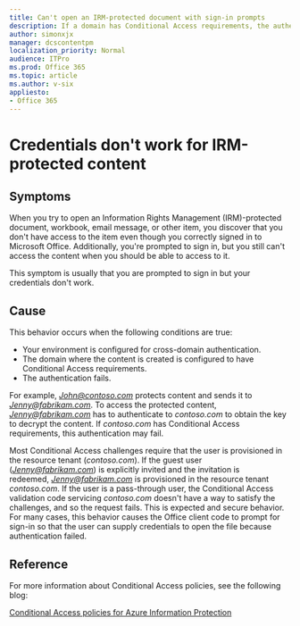 ```yaml
---
title: Can't open an IRM-protected document with sign-in prompts
description: If a domain has Conditional Access requirements, the authentication may fail so that you can't open the IRM-protected content.
author: simonxjx
manager: dcscontentpm
localization_priority: Normal
audience: ITPro
ms.prod: Office 365
ms.topic: article
ms.author: v-six
appliesto:
- Office 365
---
```


# Credentials don't work for IRM-protected content

## Symptoms

When you try to open an Information Rights Management (IRM)-protected document, workbook, email message, or other item, you discover that you don't have access to the item even though you correctly signed in to Microsoft Office. Additionally, you're prompted to sign in, but you still can't access the content when you should be able to access to it.

This symptom is usually that you are prompted to sign in but your credentials don't work.

## Cause

This behavior occurs when the following conditions are true:

- Your environment is configured for cross-domain authentication.
- The domain where the content is created is configured to have Conditional Access requirements.
- The authentication fails.

For example, *John@contoso.com* protects content and sends it to *Jenny@fabrikam.com*. To access the protected content, *Jenny@fabrikam.com* has to authenticate to *contoso.com* to obtain the key to decrypt the content. If *contoso.com* has Conditional Access requirements, this authentication may fail.

Most Conditional Access challenges require that the user is provisioned in the resource tenant (*contoso.com*). If the guest user (*Jenny@fabrikam.com*) is explicitly invited and the invitation is redeemed, *Jenny@fabrikam.com* is provisioned in the resource tenant *contoso.com*. If the user is a pass-through user, the Conditional Access validation code servicing *contoso.com* doesn't have a way to satisfy the challenges, and so the request fails. This is expected and secure behavior. For many cases, this behavior causes the Office client code to prompt for sign-in so that the user can supply credentials to open the file because authentication failed.

## Reference

For more information about Conditional Access policies, see the following blog:

[Conditional Access policies for Azure Information Protection](https://techcommunity.microsoft.com/t5/Enterprise-Mobility-Security/Conditional-Access-policies-for-Azure-Information-Protection/ba-p/250357)
